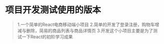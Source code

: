 # 项目开发测试使用的版本

> 1.一个简单的React电商移动端小项目
> 2.简单的开发了登录注册，购物车增减与删除，简易的商品列表与商品详情页
> 3.开发这个小项目主要是为了测试一下React的初阶学习成果
